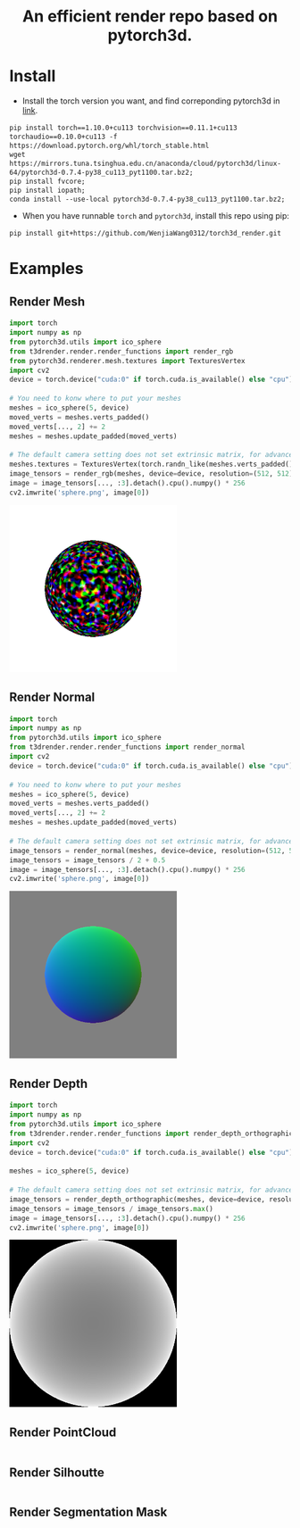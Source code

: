 <div align="center">

<h1>An efficient render repo based on pytorch3d.</h1>
</div>


# Install
- Install the torch version you want, and find correponding pytorch3d in [link](https://mirrors.tuna.tsinghua.edu.cn/anaconda/cloud/pytorch3d/linux-64).
```
pip install torch==1.10.0+cu113 torchvision==0.11.1+cu113 torchaudio==0.10.0+cu113 -f https://download.pytorch.org/whl/torch_stable.html
wget https://mirrors.tuna.tsinghua.edu.cn/anaconda/cloud/pytorch3d/linux-64/pytorch3d-0.7.4-py38_cu113_pyt1100.tar.bz2;
pip install fvcore;
pip install iopath;
conda install --use-local pytorch3d-0.7.4-py38_cu113_pyt1100.tar.bz2;
```

- When you have runnable `torch` and `pytorch3d`, install this repo using pip:
```
pip install git+https://github.com/WenjiaWang0312/torch3d_render.git
```

# Examples

## Render Mesh
```python
import torch
import numpy as np
from pytorch3d.utils import ico_sphere
from t3drender.render.render_functions import render_rgb
from pytorch3d.renderer.mesh.textures import TexturesVertex
import cv2
device = torch.device("cuda:0" if torch.cuda.is_available() else "cpu")

# You need to konw where to put your meshes
meshes = ico_sphere(5, device)
moved_verts = meshes.verts_padded()
moved_verts[..., 2] += 2
meshes = meshes.update_padded(moved_verts)

# The default camera setting does not set extrinsic matrix, for advanced camera setting you need to feed R, T matrix into cameras
meshes.textures = TexturesVertex(torch.randn_like(meshes.verts_padded()))
image_tensors = render_rgb(meshes, device=device, resolution=(512, 512), fov=90, batch_size=30, verbose=True)
image = image_tensors[..., :3].detach().cpu().numpy() * 256
cv2.imwrite('sphere.png', image[0])
```
<div style="text-align: left;">
<img src="assets/sphere.png" alt="sphere" width="300"/>
</div>



## Render Normal
```python
import torch
import numpy as np
from pytorch3d.utils import ico_sphere
from t3drender.render.render_functions import render_normal
import cv2
device = torch.device("cuda:0" if torch.cuda.is_available() else "cpu")

# You need to konw where to put your meshes
meshes = ico_sphere(5, device)
moved_verts = meshes.verts_padded()
moved_verts[..., 2] += 2
meshes = meshes.update_padded(moved_verts)

# The default camera setting does not set extrinsic matrix, for advanced camera setting you need to feed R, T matrix into cameras
image_tensors = render_normal(meshes, device=device, resolution=(512, 512), fov=90, batch_size=30, verbose=True)
image_tensors = image_tensors / 2 + 0.5
image = image_tensors[..., :3].detach().cpu().numpy() * 256
cv2.imwrite('sphere.png', image[0])
```
<div style="text-align: left;">
<img src="assets/normal.png" alt="normal" width="300"/>
</div>


## Render Depth
```python
import torch
import numpy as np
from pytorch3d.utils import ico_sphere
from t3drender.render.render_functions import render_depth_orthographic
import cv2
device = torch.device("cuda:0" if torch.cuda.is_available() else "cpu")

meshes = ico_sphere(5, device)

# The default camera setting does not set extrinsic matrix, for advanced camera setting you need to feed R, T matrix into cameras
image_tensors = render_depth_orthographic(meshes, device=device, resolution=(512, 512), batch_size=30, verbose=True)
image_tensors = image_tensors / image_tensors.max()
image = image_tensors[..., :3].detach().cpu().numpy() * 256
cv2.imwrite('sphere.png', image[0])
```
<div style="text-align: left;">
<img src="assets/depth.png" alt="depth" width="300"/>
</div>


## Render PointCloud
```
```

## Render Silhoutte
```
```

## Render Segmentation Mask
```
```